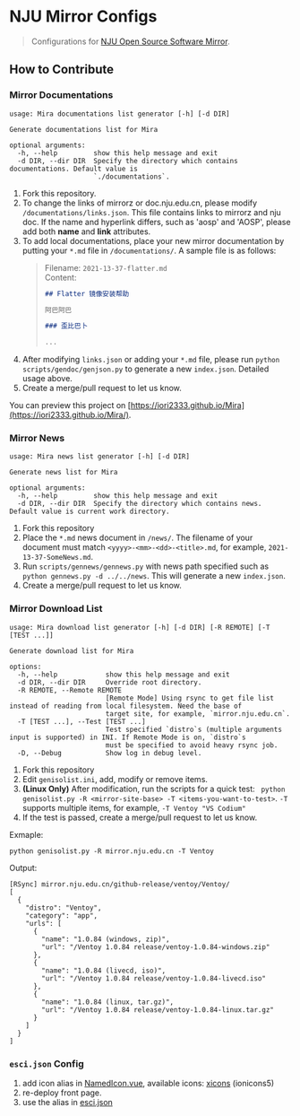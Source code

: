 # NJU Mirror Configs

> Configurations for [NJU Open Source Software Mirror](https://mirrors.nju.edu.cn/).

## How to Contribute

### Mirror Documentations

```
usage: Mira documentations list generator [-h] [-d DIR]

Generate documentations list for Mira

optional arguments:
  -h, --help         show this help message and exit
  -d DIR, --dir DIR  Specify the directory which contains documentations. Default value is
                     `./documentations`.
```

1. Fork this repository.
2. To change the links of mirrorz or doc.nju.edu.cn, please modify `/documentations/links.json`. This file contains links to mirrorz and nju doc. If the name and hyperlink differs, such as 'aosp' and 'AOSP', please add both __name__ and __link__ attributes.
3. To add local documentations, place your new mirror documentation by putting your `*.md` file in `/documentations/`. A sample file is
   as follows:
   > Filename: `2021-13-37-flatter.md`  
   > Content:
   > ```markdown
   > ## Flatter 镜像安装帮助
   > 
   > 阿巴阿巴
   > 
   > ### 歪比巴卜
   > 
   > ...
   > ```
4. After modifying `links.json` or adding your `*.md` file, please run `python scripts/gendoc/genjson.py` to generate a new `index.json`. Detailed usage above.
5. Create a merge/pull request to let us know.

You can preview this project on [https://iori2333.github.io/Mira](https://iori2333.github.io/Mira/).

### Mirror News
```
usage: Mira news list generator [-h] [-d DIR]

Generate news list for Mira

optional arguments:
  -h, --help         show this help message and exit
  -d DIR, --dir DIR  Specify the directory which contains news. Default value is current work directory.
```

1. Fork this repository
2. Place the `*.md` news document in `/news/`. The filename of your document must match `<yyyy>-<mm>-<dd>-<title>.md`, for example, `2021-13-37-SomeNews.md`.
3. Run `scripts/gennews/gennews.py` with news path specified such as `python gennews.py -d ../../news`. This will generate a new `index.json`.
4. Create a merge/pull request to let us know.

### Mirror Download List

```
usage: Mira download list generator [-h] [-d DIR] [-R REMOTE] [-T [TEST ...]]

Generate download list for Mira

options:
  -h, --help            show this help message and exit
  -d DIR, --dir DIR     Override root directory.
  -R REMOTE, --Remote REMOTE
                        [Remote Mode] Using rsync to get file list instead of reading from local filesystem. Need the base of
                        target site, for example, `mirror.nju.edu.cn`.
  -T [TEST ...], --Test [TEST ...]
                        Test specified `distro`s (multiple arguments input is supported) in INI. If Remote Mode is on, `distro`s   
                        must be specified to avoid heavy rsync job.
  -D, --Debug           Show log in debug level.
```

1. Fork this repository
2. Edit `genisolist.ini`, add, modify or remove items.
3. **(Linux Only)** After modification, run the scripts for a quick test: ` python genisolist.py -R <mirror-site-base> -T <items-you-want-to-test>`. `-T` supports multiple items, for example, `-T Ventoy "VS Codium"`
4. If the test is passed, create a merge/pull request to let us know.

Exmaple:
```
python genisolist.py -R mirror.nju.edu.cn -T Ventoy
```

Output:
```
[RSync] mirror.nju.edu.cn/github-release/ventoy/Ventoy/
[
  {
    "distro": "Ventoy",
    "category": "app",
    "urls": [
      {
        "name": "1.0.84 (windows, zip)",
        "url": "/Ventoy 1.0.84 release/ventoy-1.0.84-windows.zip"
      },
      {
        "name": "1.0.84 (livecd, iso)",
        "url": "/Ventoy 1.0.84 release/ventoy-1.0.84-livecd.iso"
      },
      {
        "name": "1.0.84 (linux, tar.gz)",
        "url": "/Ventoy 1.0.84 release/ventoy-1.0.84-linux.tar.gz"
      }
    ]
  }
]
```

### `esci.json` Config

1. add icon alias in [NamedIcon.vue](https://github.com/nju-lug/Mira/blob/master/src/components/NamedIcon.vue), available icons: [xicons](https://www.xicons.org/) (ionicons5)
2. re-deploy front page.
3. use the alias in [esci.json](https://github.com/nju-lug/NJU-Mirror-Configs/blob/main/cards/esci.json)
